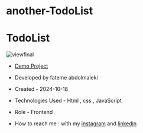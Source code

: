 # another-TodoList
# TodoList

![viewfinal](https://github.com/user-attachments/assets/0e464436-7e5b-450d-8a25-a1026e5c4f42)
- [Demo Project](https://fatemeabdolmaleki.github.io/another-TodoList/)

- Developed by fateme abdolmaleki

- Created - 2024-10-18

- Technologies Used - Html , css , JavaScript 
 
- Role - Frontend

- How to reach me : with my [instagram](https://www.instagram.com/fatemeabdolmaleki_) and [linkedin](https://www.linkedin.com/in/fateme-abdolmaleki/)
